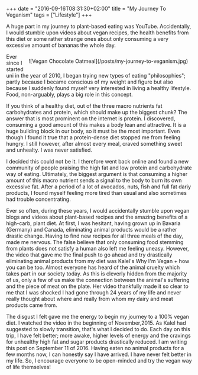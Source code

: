 +++
date = "2016-09-16T08:31:30+02:00"
title = "My Journey To Veganism"
tags = ["Lifestyle"]
+++

A huge part in my journey to plant-based eating was YouTube. Accidentally, I would stumble upon videos about
vegan recipes, the health benefits from this diet or some rather strange ones about only consuming a very excessive
amount of bananas the whole day.
<!--more-->

<div style="float:right; padding:12px;">
![Vegan Chocolate Oatmeal](/posts/my-journey-to-veganism.jpg)
</div>
Ever since I started uni in the year of 2010, I began trying new types of eating "philosophies"; partly
because I became conscious of my weight and figure but also because I suddenly found myself very interested in living a healthy 
lifestyle. Food, non-arguably, plays a big role in this concept.

If you think of a healthy diet, out of the three macro nutrients fat carbohydrates and protein, which should make up the biggest chunk? The 
answer that is most prominent on the internet is protein. I discovered, consuming a good amount of this makes a body
lean and attractive. It is a huge building block in our body, so it must be the most important. Even though I found it true that a protein-dense diet
stopped me from feeling hungry. I still however, after almost every meal, craved something sweet and unhealty. I was never
satisfied. 

I decided this could not be it. I therefore went back online and found a new community of people praising the high fat and low protein
and carbohydrate way of eating. Ultimately, the biggest argument is that consuming a higher amount of this macro nutrient
sends a signal to the body to burn its own excessive fat. After a period of a lot of avocados, nuts, fish and full fat dariy products, 
I found myself feeling more tired than usual and also sometimes had trouble concentrating.

Ever so often, during these years, I would accidentally stumble upon vegan blogs and videos about plant-based recipes and the amazing
benefits of a high-carb, plant diet. At first, I was hesitant, having grown up in Bavaria (Germany) and Canada, eliminating
animal products would be a rather drastic change. Having to find new recipes for all three meals of the day, made me
nervous. The false believe that only consuming food stemming from plants does not satisfy a human also
left me feeling uneasy. However, the video that gave me the final push to go ahead and try drastically eliminating animal
products from my diet was Kalel's Why I'm Vegan + how you can be too. Almost everyone has heard of the animal cruelty
which takes part in our society today. As this is cleverly hidden from the majority of us, only a few of us make the connection 
between the animal's suffering and the piece of meat on the plate. Her video thankfully made it so clear to me that I was shocked 
I had gone through 24 years of my life and never really thought about where and really from whom my dairy and meat products came from. 

The disgust I felt gave me the energy to begin my journey to a 100% vegan diet. I watched the video in the beginning
of November,2015. As Kalel had suggested to slowly transition, that's what I decided to do. Each day on this trip, I have felt
better; more awake, higher levels of energy and the cravings for unhealthy high fat and sugar products drastically reduced. 
I am writing this post on September 11 of 2016. Having eaten no animal products for a few months now, I can honestly
say I have arrived. I have never felt better in my life. So, I encourage everyone to be open-minded and try the vegan
way of life themselves!